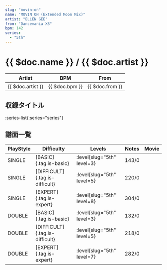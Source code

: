 ```yaml
---
slug: "movin-on"
name: "MOVIN ON (Extended Moon Mix)"
artist: "ELLEN GEE"
from: "Dancemania X8"
bpm: 142
series:
  - "5th"
---
```


# {{ $doc.name }} / {{ $doc.artist }}

|Artist|BPM|From|
|------|---|----|
|{{ $doc.artist }}|{{ $doc.bpm }}|{{ $doc.from }}|

## 収録タイトル

:series-list{:series="series"}

## 譜面一覧

|PlayStyle|Difficulty|Levels|Notes|Movie|
|---------|----------|------|-----|-----|
|SINGLE|[BASIC]{.tag.is-basic}|<div class="field is-grouped is-grouped-multiline"> :level{slug="5th" level=3}</div>|143/0||
|SINGLE|[DIFFICULT]{.tag.is-difficult}|<div class="field is-grouped is-grouped-multiline"> :level{slug="5th" level=5}</div>|220/0||
|SINGLE|[EXPERT]{.tag.is-expert}|<div class="field is-grouped is-grouped-multiline"> :level{slug="5th" level=8}</div>|304/0||
|DOUBLE|[BASIC]{.tag.is-basic}|<div class="field is-grouped is-grouped-multiline"> :level{slug="5th" level=3}</div>|132/0||
|DOUBLE|[DIFFICULT]{.tag.is-difficult}|<div class="field is-grouped is-grouped-multiline"> :level{slug="5th" level=5}</div>|218/0||
|DOUBLE|[EXPERT]{.tag.is-expert}|<div class="field is-grouped is-grouped-multiline"> :level{slug="5th" level=7}</div>|282/0||
